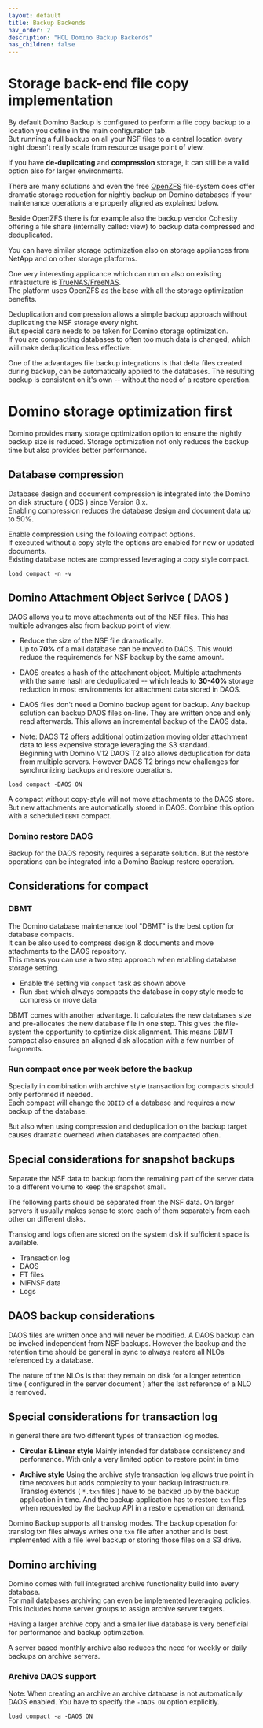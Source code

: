 ```yaml
---
layout: default
title: Backup Backends 
nav_order: 2
description: "HCL Domino Backup Backends"
has_children: false
---
```



# Storage back-end file copy implementation

By default Domino Backup is configured to perform a file copy backup to a location you define in the main configuration tab.  
But running a full backup on all your NSF files to a central location every night doesn't really scale from resource usage point of view.

If you have **de-duplicating** and **compression** storage, it can still be a valid option also for larger environments.

There are many solutions and even the free [OpenZFS](https://openzfs.github.io/openzfs-docs/) file-system does offer dramatic storage reduction for nightly backup on Domino databases if your maintenance operations are properly aligned as explained below.

Beside OpenZFS there is for example also the backup vendor Cohesity offering a file share (internally called: view) to backup data compressed and deduplicated.

You can have similar storage optimization also on storage appliances from NetApp and on other storage platforms.

One very interesting applicance which can run on also on existing infrastucture is [TrueNAS/FreeNAS](https://www.truenas.com/).  
The platform uses OpenZFS as the base with all the storage optimization benefits.

Deduplication and compression allows a simple backup approach without duplicating the NSF storage every night.  
But special care needs to be taken for Domino storage optimization.  
If you are compacting databases to often too much data is changed, which will make deduplication less effective.

One of the advantages file backup integrations is that delta files created during backup, can be automatically applied to the databases.
The resulting backup is consistent on it's own -- without the need of a restore operation.

# Domino storage optimization first

Domino provides many storage optimization option to ensure the nightly backup size is reduced.
Storage optimization not only reduces the backup time but also provides better performance.

## Database compression

Database design and document compression is integrated into the Domino on disk structure ( ODS ) since Version 8.x.  
Enabling compression reduces the database design and document data up to 50%.

Enable compression using the following compact options.  
If executed without a copy style the options are enabled for new or updated documents.  
Existing database notes are compressed leveraging a copy style compact.

```
load compact -n -v 
```

## Domino Attachment Object Serivce ( DAOS )

DAOS allows you to move attachments out of the NSF files. This has multiple advanges also from backup point of view.

- Reduce the size of the NSF file dramatically.  
  Up to **70%** of a mail database can be moved to DAOS. 
  This would reduce the requiremends for NSF backup by the same amount.

- DAOS creates a hash of the attachment object. Multiple attachments with the same hash are deduplicated -- which leads to **30-40%** storage reduction in most environments for attachment data stored in DAOS.

- DAOS files don't need a Domino backup agent for backup. Any backup solution can backup DAOS files on-line. They are written once and only read afterwards. This allows an incremental backup of the DAOS data.

- Note: DAOS T2 offers additional optimization moving older attachment data to less expensive storage leveraging the S3 standard.  
Beginning with Domino V12 DAOS T2 also allows deduplication for data from multiple servers. 
However DAOS T2 brings new challenges for synchronizing backups and restore operations.  


```
load compact -DAOS ON
```

A compact without copy-style will not move attachments to the DAOS store. But new attachments are automatically stored in DAOS. Combine this option with a scheduled `DBMT` compact.

### Domino restore DAOS

Backup for the DAOS reposity requires a separate solution. But the restore operations can be integrated into a Domino Backup restore operation.

## Considerations for compact

### DBMT

The Domino database maintenance tool "DBMT" is the best option for database compacts.  
It can be also used to compress design & documents and move attachments to the DAOS repository.  
This means you can use a two step approach when enabling database storage setting.

- Enable the setting via `compact` task as shown above
- Run `dbmt` which always compacts the database in copy style mode to compress or move data

DBMT comes with another advantage. It calculates the new databases size and pre-allocates the new database file in one step.
This gives the file-system the opportunity to optimize disk alignment. This means DBMT compact also ensures an aligned disk allocation with a few number of fragments.

### Run compact once per week before the backup

Specially in combination with archive style transaction log compacts should only performed if needed.  
Each compact will change the `DBIID` of a database and requires a new backup of the database.

But also when using compression and deduplication on the backup target causes dramatic overhead when databases are compacted often.

## Special considerations for snapshot backups

Separate the NSF data to backup from the remaining part of the server data to a different volume to keep the snapshot small.

The following parts should be separated from the NSF data.
On larger servers it usually makes sense to store each of them separately from each other on different disks.

Translog and logs often are stored on the system disk if sufficient space is available.

- Transaction log
- DAOS
- FT files
- NIFNSF data
- Logs

## DAOS backup considerations

DAOS files are written once and will never be modified. A DAOS backup can be invoked independent from NSF backups.
However the backup and the retention time should be general in sync to always restore all NLOs referenced by a database.

The nature of the NLOs is that they remain on disk for a longer retention time ( configured in the server document ) after the last reference of a NLO is removed.

## Special considerations for transaction log

In general there are two different types of transaction log modes.

- **Circular & Linear style**
  Mainly intended for database consistency and performance.
  With only a very limited option to restore point in time
  
- **Archive style**
  Using the archive style transaction log allows true point in time recovers but adds complexity to your backup infrastructure.
  Translog extends ( `*.txn` files ) have to be backed up by the backup application in time.
  And the backup application has to restore `txn` files when requested by the backup API in a restore operation on demand.

Domino Backup supports all translog modes. The backup operation for translog txn files always writes one `txn` file after another and is best implemented with a file level backup or storing those files on a S3 drive.

## Domino archiving

Domino comes with full integrated archive functionality build into every database.  
For mail databases archiving can even be implemented leveraging policies.  
This includes home server groups to assign archive server targets.

Having a larger archive copy and a smaller live database is very beneficial for performance and backup optimization.

A server based monthly archive also reduces the need for weekly or daily backups on archive servers.

### Archive DAOS support

Note: When creating an archive an archive database is not automatically DAOS enabled. You have to specify the `-DAOS ON` option explicitly.

```
load compact -a -DAOS ON
```

